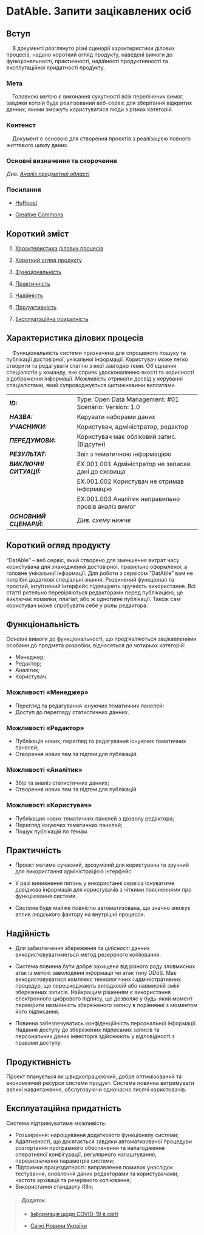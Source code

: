 # DatAble. Запити зацікавлених осіб

## Вступ


&#160;&#160;&#160;&#160;В документі розглянуто різні сценарії характеристики ділових процесів, надано короткий огляд продукту, наведені вимоги до
 функціональності, практичності, надійності продуктивності та експлутаційної придатності продукту.

### Мета

&#160;&#160;&#160;&#160;Головною метою є виконання сукупності всіх перелічених вимог, завдяки котрій буде реалізований веб-сервіс для зберігання відкритих данних, 
якими зможуть користуватися люди з різних категорій.

### Контенст

&#160;&#160;&#160;&#160;Документ є основою для створення проєктів з реалізацією повного життєвого циклу даних.


### Основні визначення та скорочення

*Див. [Аналіз предметної області](state-of-the-art.md#основні-визначення)*

### Посилання

 - [Huffpost](https://www.huffpost.com/entry/the-open-data-charter-a-r_b_8391470)

 - [Creative Commons](https://wiki.creativecommons.org/wiki/Share_Alike)


## Короткий зміст

 1. [Характеристика ділових процесів](#характеристика-ділових-процесів)
 
 2. [Короткий огляд продукту](#короткий-огляд-продукту)
 
 3. [Функціональність](#функціональність)
 
 4. [Практичність](#практичність)
 
 5. [Надійність](#надійність)
 
 6. [Продуктивність](#продуктивність)
 
 7. [Експлуатаційна придатність](#експлуатаційна-придатність)
 

## Характеристика ділових процесів

&#160;&#160;&#160;&#160;Функціональність системи призначена для спрощеного пошуку та публікації достовірної, унікальної інформації. Користувач
може легко створити та редагувати статтю з якої завгодно теми. Об'єднання спеціалістів у команду, яке сприяє удосконаленню
якості та корисності відображення інформації. Можливість отримати досвід у керуванні спеціалістами, який супроводжується
щотижневими виплатами.

|                           |   |
|---                        |---|
| ***ID:***                 |Type: Open Data Management: #01 Scenario: Version: 1.0|
| ***НАЗВА:***              |Керувати наборами даних|
| ***УЧАСНИКИ:***           |Користувач, адміністратор, редактор|
| ***ПЕРЕДУМОВИ:***         |Користувач має обліковий запис.(Відсутні)|
| ***РЕЗУЛЬТАТ:***          |Звіт з тематичною інформацією|
| ***ВИКЛЮЧНІ СИТУАЦІЇ:***  |EX.001.001 Адміністратор не записав дані до сховища|
|                           |EX.001.002 Користувач не отримав інформацію|
|                           |EX.001.003 Аналітик неправильно провів аналіз вимог|
| ***ОСНОВНИЙ СЦЕНАРІЙ:***  |*Див. схему нижче*|

## Короткий огляд продукту

“DatAble” – веб сервіс, який створено для зменшення витрат часу користувача для знаходження достовірної, 
правильно оформленої, а головне унікальної інформації. Для роботи з сервісом “DatAble” 
вам не потрібні додаткові спеціальні знання. Розвинений функціонал та простий, інтуїтивний інтерфейс підвищують 
зручність використання. Всі статті ретельно перевіряються редакторами перед публікацією, це виключає 
помилки, плагіат, або ж однотипні публікації. Також сам користувач може спробувати себе у ролы редактора.

## Функціональність
 Основні вимоги до функціональності, що пред’являються зацікавленими
особами до предмета розробки, відносяться до чотирьох категорій:

- Менеджер;
- Редактор;
- Аналітик;
- Користувач.

### Можливості «Менеджер»
- Перегляд та редагування існуючих тематичних панелей;
- Доступ до перегляду статистичних данних.

### Можливості «Редактор»
- Публікація нових, перегляд та редагування існуючих тематичних панелей;
- Створення нових тем та підтем для публікацій.

### Можливості «Аналітик»
- Збір та аналіз статистичних данних;
- Створення нових тем та підтем для публікацій.
 
### Можливості «Користувач»
- Публікация нових тематичних панелей з дозволу редактора;
- Перегляд існуючих тематичних панелей;
- Пошук публікацій по темам.

## Практичність
- Проект матиме сучасний, зрозумілий для користувача та зручний для використання адміністрацією інтерфейс.

- У разі виникнення питань у використанні сервіса існуватиме довідкова інформація для користувачів  з чіткими
 поясненнями про функціювання системи.

- Система буде майже повністю автоматизована, що значно знижує вплив людського фактору на внутрішні процесси.

## Надійність
- Для забезпечення збереження та цілісності данних використовуватиметься метод резервного копіювання.

- Система повинна бути добре захищена від різного роду зловмисних атак із метою заволодіння інформації чи атак
типу DDoS. Має використовуватися комплекс технологічних і адміністративних процедур, що перешкоджають випадковій
або навмисній зміні збережених записів. Найкращим рішенням є використання електронного цифрового підпису, що
дозволяє у будь-який момент перевірити незмінність збереженого запису в порівнянні з моментом його підписання.

- Повинна забезпечуватись конфіденційність персональної інформації. Надання доступу до збережених
підписаних записів та персональних даних інвесторів здійснюють у відповідності з правами доступу.

## Продуктивність
 Проект планується як швидкопрацюючий, добре оптимізований та економлячий ресурси системи продукт. 
 Система повинна витримувати великі навантаження, обслуговуючи одночасно тисячі користовачів.

## Експлуатаційна придатність
Система підтримуватиме можливість:
- Розширення: нарощування додаткового функціоналу системи;
- Адаптивності, що досягається завдяки автоматизованої процедури розгортання програмного обеспечення та налагодження 
оперативної конфігурації, регулярного налаштування, перевизначення параметрів системи;
- Підтримки працездатності: виправлення помилок унаслідок тестування, оновлення даних редакторами та користувачами, 
частота архівації та резервного копіювання;
- Використання стандарту i18n;

><h4>Додаток:</h4>
>
>- [Інформація щодо COVID-19 в світі](https://covid19info.live/)
>
>- [Свіжі Новини України](https://www.ukr.net/ua/)
